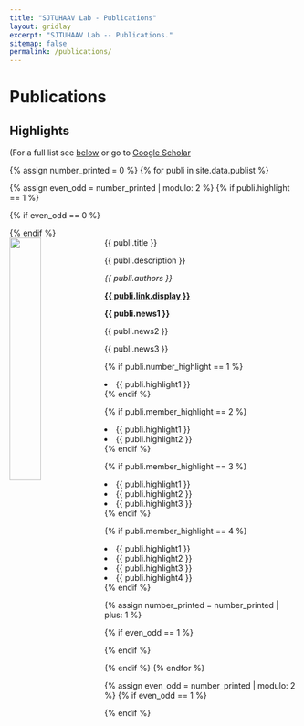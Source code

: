 ```yaml
---
title: "SJTUHAAV Lab - Publications"
layout: gridlay
excerpt: "SJTUHAAV Lab -- Publications."
sitemap: false
permalink: /publications/
---
```



# Publications

## Highlights

(For a full list see [below](#full-list) or go to [Google Scholar](http://scholar.google.com/citations?hl=en&user=pRFzIBcAAAAJ)

{% assign number_printed = 0 %}
{% for publi in site.data.publist %}

{% assign even_odd = number_printed | modulo: 2 %}
{% if publi.highlight == 1 %}

{% if even_odd == 0 %}
<div class="row">
{% endif %}

<div class="col-sm-6 clearfix">
 <div class="well">
  <pubtit>{{ publi.title }}</pubtit>
  <img src="{{ site.url }}{{ site.baseurl }}/images/pubpic/{{ publi.image }}" class="img-responsive" width="33%" style="float: left" />
  <p>{{ publi.description }}</p>
  <p><em>{{ publi.authors }}</em></p>
  <p><strong><a href="{{ publi.link.url }}">{{ publi.link.display }}</a></strong></p>
  <p class="text-danger"><strong> {{ publi.news1 }}</strong></p>
  <p> {{ publi.news2 }}</p>
  <p> {{ publi.news3 }}</p>

  {% if publi.number_highlight == 1 %}
  <li> {{ publi.highlight1 }} </li>
  {% endif %}
  
  {% if publi.member_highlight == 2 %}
  <li> {{ publi.highlight1 }} </li>
  <li> {{ publi.highlight2 }} </li>
  {% endif %}
  
  {% if publi.member_highlight == 3 %}
  <li> {{ publi.highlight1 }} </li>
  <li> {{ publi.highlight2 }} </li>
  <li> {{ publi.highlight3 }} </li>
  {% endif %}

  {% if publi.member_highlight == 4 %}
  <li> {{ publi.highlight1 }} </li>
  <li> {{ publi.highlight2 }} </li>
  <li> {{ publi.highlight3 }} </li>
  <li> {{ publi.highlight4 }} </li>
  {% endif %}
 

 </div>
</div>

{% assign number_printed = number_printed | plus: 1 %}

{% if even_odd == 1 %}
</div>
{% endif %}

{% endif %}
{% endfor %}

{% assign even_odd = number_printed | modulo: 2 %}
{% if even_odd == 1 %}
</div>
{% endif %}

<p> &nbsp; </p>
